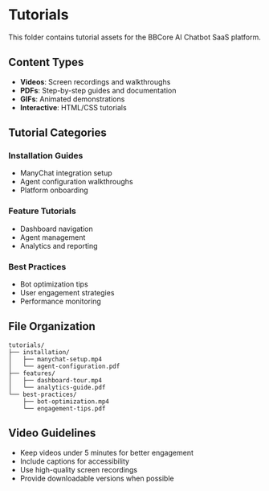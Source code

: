 # Tutorials

This folder contains tutorial assets for the BBCore AI Chatbot SaaS platform.

## Content Types

- **Videos**: Screen recordings and walkthroughs
- **PDFs**: Step-by-step guides and documentation
- **GIFs**: Animated demonstrations
- **Interactive**: HTML/CSS tutorials

## Tutorial Categories

### Installation Guides
- ManyChat integration setup
- Agent configuration walkthroughs
- Platform onboarding

### Feature Tutorials
- Dashboard navigation
- Agent management
- Analytics and reporting

### Best Practices
- Bot optimization tips
- User engagement strategies
- Performance monitoring

## File Organization

```
tutorials/
├── installation/
│   ├── manychat-setup.mp4
│   └── agent-configuration.pdf
├── features/
│   ├── dashboard-tour.mp4
│   └── analytics-guide.pdf
└── best-practices/
    ├── bot-optimization.mp4
    └── engagement-tips.pdf
```

## Video Guidelines

- Keep videos under 5 minutes for better engagement
- Include captions for accessibility
- Use high-quality screen recordings
- Provide downloadable versions when possible 